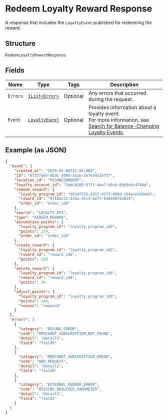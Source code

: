 
# Redeem Loyalty Reward Response

A response that includes the `LoyaltyEvent` published for redeeming the reward.

## Structure

`RedeemLoyaltyRewardResponse`

## Fields

| Name | Type | Tags | Description |
|  --- | --- | --- | --- |
| `Errors` | [`IList<Error>`](../../doc/models/error.md) | Optional | Any errors that occurred during the request. |
| `Event` | [`LoyaltyEvent`](../../doc/models/loyalty-event.md) | Optional | Provides information about a loyalty event.<br>For more information, see [Search for Balance-Changing Loyalty Events](https://developer.squareup.com/docs/loyalty-api/loyalty-events). |

## Example (as JSON)

```json
{
  "event": {
    "created_at": "2020-05-08T21:56:00Z",
    "id": "67377a6e-dbdc-369d-aa16-2e7ed422e71f",
    "location_id": "P034NEENMD09F",
    "loyalty_account_id": "5adcb100-07f1-4ee7-b8c6-6bb9ebc474bd",
    "redeem_reward": {
      "loyalty_program_id": "d619f755-2d17-41f3-990d-c04ecedd64dd",
      "reward_id": "9f18ac21-233a-31c3-be77-b45840f5a810",
      "order_id": "order_id8"
    },
    "source": "LOYALTY_API",
    "type": "REDEEM_REWARD",
    "accumulate_points": {
      "loyalty_program_id": "loyalty_program_id2",
      "points": 224,
      "order_id": "order_id4"
    },
    "create_reward": {
      "loyalty_program_id": "loyalty_program_id2",
      "reward_id": "reward_id6",
      "points": 220
    },
    "delete_reward": {
      "loyalty_program_id": "loyalty_program_id4",
      "reward_id": "reward_id8",
      "points": 26
    },
    "adjust_points": {
      "loyalty_program_id": "loyalty_program_id8",
      "points": 246,
      "reason": "reason6"
    }
  },
  "errors": [
    {
      "category": "REFUND_ERROR",
      "code": "MERCHANT_SUBSCRIPTION_NOT_FOUND",
      "detail": "detail1",
      "field": "field9"
    },
    {
      "category": "MERCHANT_SUBSCRIPTION_ERROR",
      "code": "BAD_REQUEST",
      "detail": "detail2",
      "field": "field0"
    },
    {
      "category": "EXTERNAL_VENDOR_ERROR",
      "code": "MISSING_REQUIRED_PARAMETER",
      "detail": "detail3",
      "field": "field1"
    }
  ]
}
```

